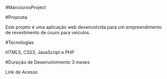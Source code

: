 #MarcourosProject

#Proposta

Este projeto é uma aplicação web desenvolvida para um empreendimento de revestimento de couro para veículos.

#Tecnologias

HTML5, CSS3, JavaScript e PHP

#Duração de Desenvolvimento
3 meses

Link de Acesso

